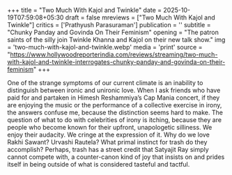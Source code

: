 +++
title = "Two Much With Kajol and Twinkle"
date = 2025-10-19T07:59:08+05:30
draft = false
mreviews = ["Two Much With Kajol and Twinkle"]
critics = ['Prathyush Parasuraman']
publication = ''
subtitle = "Chunky Panday and Govinda On Their Feminism"
opening = "The patron saints of the silly join Twinkle Khanna and Kajol on their new talk show."
img = 'two-much-with-kajol-and-twinkle.webp'
media = 'print'
source = "https://www.hollywoodreporterindia.com/reviews/streaming/two-much-with-kajol-and-twinkle-interrogates-chunky-panday-and-govinda-on-their-feminism"
+++

One of the strange symptoms of our current climate is an inability to distinguish between ironic and unironic love. When I ask friends who have paid for and partaken in Himesh Reshammiya’s Cap Mania concert, if they are enjoying the music or the performance of a collective exercise in irony, the answers confuse me, because the distinction seems hard to make. The question of what to do with celebrities of irony is itching, because they are people who become known for their upfront, unapologetic silliness. We enjoy their audacity. We cringe at the expression of it. Why do we love Rakhi Sawant? Urvashi Rautela? What primal instinct for trash do they accomplish? Perhaps, trash has a street credit that Satyajit Ray simply cannot compete with, a counter-canon kind of joy that insists on and prides itself in being outside of what is considered tasteful and tactful.
